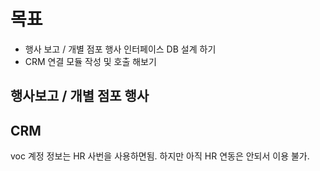 # 목표
- 행사 보고 / 개별 점포 행사 인터페이스 DB 설계 하기
- CRM 연결 모듈 작성 및 호출 해보기

## 행사보고 / 개별 점포 행사



## CRM
voc 계정 정보는 HR 사번을 사용하면됨.
하지만 아직 HR 연동은 안되서 이용 불가.

